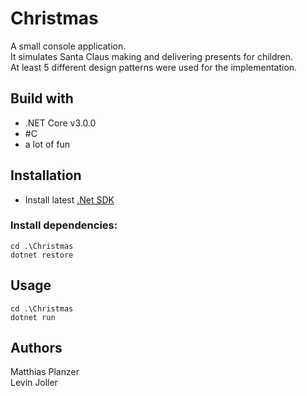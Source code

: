 # Christmas
A small console application.\
It simulates Santa Claus making and delivering presents for children.\
At least 5 different design patterns were used for the implementation.

## Build with
* .NET Core v3.0.0
* #C
* a lot of fun

## Installation
* Install latest [.Net SDK](https://dotnet.microsoft.com/download)

### Install dependencies:
```shell
cd .\Christmas
dotnet restore
```

## Usage
```shell
cd .\Christmas
dotnet run
```

## Authors
Matthias Planzer\
Levin Joller
